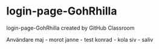 # login-page-GohRhilla
login-page-GohRhilla created by GitHub Classroom

Användare
maj - morot
janne - test
konrad - kola
siv - saliv
